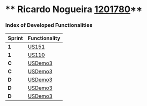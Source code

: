 ** Ricardo Nogueira [1201780](./)** 
===============================


### Index of Developed Functionalities ###


| Sprint | Functionality     |
|--------|--------------------|
| **1**  | [US151](/docs/sprint1/user_stories/US151_AddEmail.md/) |
| **1**  | [US110](/docs/sprint1/user_stories/US110_GetCategoryTree.md) |
| **C**  | [USDemo3](USDemo3) |
| **C**  | [USDemo3](USDemo4) |
| **D**  | [USDemo3](USDemo5) |
| **D**  | [USDemo3](USDemo6) |
| **D**  | [USDemo3](USDemo7) |
